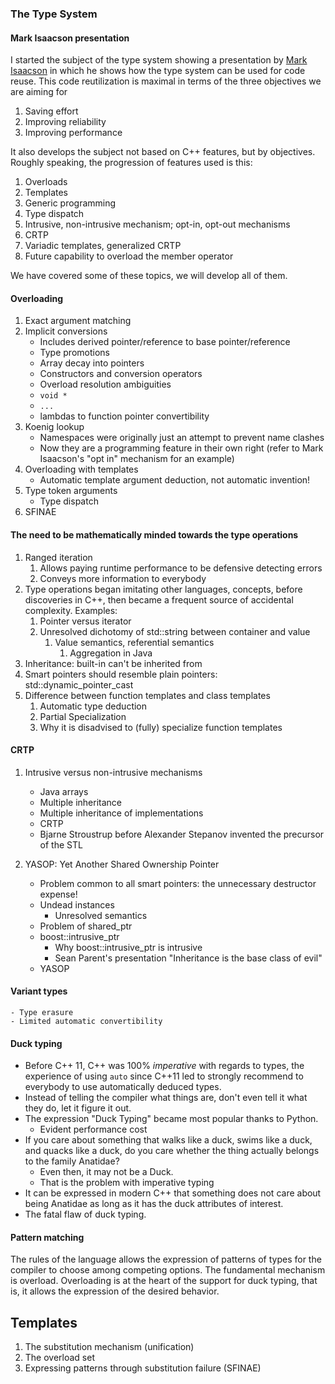 ### The Type System

#### Mark Isaacson presentation

I started the subject of the type system showing a presentation by [Mark
Isaacson](https://vimeo.com/131194141) in which he shows how the type system can
be used for code reuse.  This code reutilization is maximal in terms of the
three objectives we are aiming for
1. Saving effort
2. Improving reliability
3. Improving performance

It also develops the subject not based on C++ features, but by objectives.
Roughly speaking, the progression of features used is this:
1. Overloads
2. Templates
3. Generic programming
4. Type dispatch
5. Intrusive, non-intrusive mechanism; opt-in, opt-out mechanisms
6. CRTP
7. Variadic templates, generalized CRTP
8. Future capability to overload the member operator

We have covered some of these topics, we will develop all of them.

#### Overloading

1. Exact argument matching
2. Implicit conversions
	- Includes derived pointer/reference to base pointer/reference
	- Type promotions
	- Array decay into pointers
	- Constructors and conversion operators
	- Overload resolution ambiguities
	- `void *`
	- `...`
	- lambdas to function pointer convertibility
2. Koenig lookup
	- Namespaces were originally just an attempt to prevent name clashes
	- Now they are a programming feature in their own right (refer to Mark
	Isaacson's "opt in" mechanism for an example)
3. Overloading with templates
	- Automatic template argument deduction, not automatic invention!
4. Type token arguments
	- Type dispatch
5. SFINAE


#### The need to be mathematically minded towards the type operations

1. Ranged iteration
	1. Allows paying runtime performance to be defensive detecting errors
	2. Conveys more information to everybody
2. Type operations began imitating other languages, concepts, before discoveries
in C++, then became a frequent source of accidental complexity.  Examples:
	1. Pointer versus iterator
	2. Unresolved dichotomy of std::string between container and value
		1. Value semantics, referential semantics
			1. Aggregation in Java
3. Inheritance: built-in can't be inherited from
4. Smart pointers should resemble plain pointers: std::dynamic_pointer_cast
5. Difference between function templates and class templates
	1. Automatic type deduction
	2. Partial Specialization
	3. Why it is disadvised to (fully) specialize function templates

#### CRTP

1. Intrusive versus non-intrusive mechanisms
	- Java arrays
	- Multiple inheritance
	- Multiple inheritance of implementations
	- CRTP
	- Bjarne Stroustrup before Alexander Stepanov invented the precursor of the
	STL

2. YASOP:  Yet Another Shared Ownership Pointer
	- Problem common to all smart pointers: the unnecessary destructor expense!
	- Undead instances
		- Unresolved semantics
	- Problem of shared_ptr
	- boost::intrusive_ptr
		- Why boost::intrusive_ptr is intrusive
		- Sean Parent's presentation "Inheritance is the base class of evil"
	- YASOP

#### Variant types
	- Type erasure
	- Limited automatic convertibility

#### Duck typing

- Before C++ 11, C++ was 100% *imperative* with regards to types, the experience
of using `auto` since C++11 led to strongly recommend to everybody to use
automatically deduced types.
- Instead of telling the compiler what things are, don't even tell it what they
do, let it figure it out.
- The expression "Duck Typing" became most popular thanks to Python.
	- Evident performance cost
- If you care about something that walks like a duck, swims like a duck, and
quacks like a duck, do you care whether the thing actually belongs to the family
Anatidae?
	- Even then, it may not be a Duck.
	- That is the problem with imperative typing
- It can be expressed in modern C++ that something does not care about being
Anatidae as long as it has the duck attributes of interest.
- The fatal flaw of duck typing.

#### Pattern matching
The rules of the language allows the expression of patterns of types for the
compiler to choose among competing options.  The fundamental mechanism is
overload.  Overloading is at the heart of the support for duck typing, that is,
it allows the expression of the desired behavior.

## Templates
1. The substitution mechanism (unification)
2. The overload set
3. Expressing patterns through substitution failure (SFINAE)
